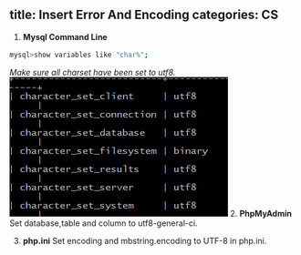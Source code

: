 title: Insert Error And Encoding
categories: CS
---

 1. **Mysql Command Line**
 ``` bash
mysql>show variables like "char%";
```
*Make sure all charset have been set to utf8.*
![](/gallery/mysql_charset.png)
 2. **PhpMyAdmin**
 Set database,table and column to utf8-general-ci.

 3. **php.ini**
 Set encoding and mbstring.encoding to UTF-8 in php.ini.

